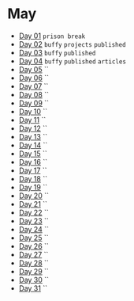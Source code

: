 # May

- [Day 01](05-01-2016.md) `prison break`
- [Day 02](05-02-2016.md) `buffy` `projects` `published`
- [Day 03](05-03-2016.md) `buffy` `published`
- [Day 04](05-04-2016.md) `buffy` `published` `articles`
- [Day 05](05-05-2016.md) ``
- [Day 06](05-06-2016.md) ``
- [Day 07](05-07-2016.md) ``
- [Day 08](05-08-2016.md) ``
- [Day 09](05-09-2016.md) ``
- [Day 10](05-10-2016.md) ``
- [Day 11](05-11-2016.md) ``
- [Day 12](05-12-2016.md) ``
- [Day 13](05-13-2016.md) ``
- [Day 14](05-14-2016.md) ``
- [Day 15](05-15-2016.md) ``
- [Day 16](05-16-2016.md) ``
- [Day 17](05-17-2016.md) ``
- [Day 18](05-18-2016.md) ``
- [Day 19](05-19-2016.md) ``
- [Day 20](05-20-2016.md) ``
- [Day 21](05-21-2016.md) ``
- [Day 22](05-22-2016.md) ``
- [Day 23](05-23-2016.md) ``
- [Day 24](05-24-2016.md) ``
- [Day 25](05-25-2016.md) ``
- [Day 26](05-26-2016.md) ``
- [Day 27](05-27-2016.md) ``
- [Day 28](05-28-2016.md) ``
- [Day 29](05-29-2016.md) ``
- [Day 30](05-30-2016.md) ``
- [Day 31](05-31-2016.md) ``
